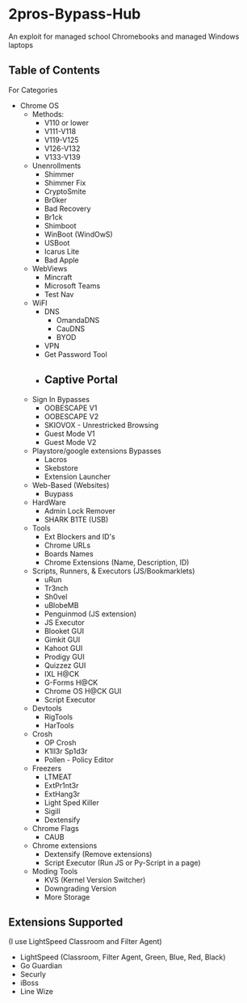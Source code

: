 # 2pros-Bypass-Hub
An exploit for managed school Chromebooks and managed Windows laptops 

## Table of Contents 
For Categories

- Chrome OS
  - Methods:
    - V110 or lower
    - V111-V118
    - V119-V125
    - V126-V132
    - V133-V139
  - Unenrollments
    - Shimmer
    - Shimmer Fix
    - CryptoSmite
    - Br0ker
    - Bad Recovery
    - Br1ck
    - Shimboot
    - WinBoot (WindOwS)
    - USBoot
    - Icarus Lite
    - Bad Apple
  - WebViews
    - Mincraft
    - Microsoft Teams
    - Test Nav
  - WiFI
    - DNS
      - OmandaDNS
      - CauDNS
      - BYOD
    - VPN 
    - Get Password Tool
    - Captive Portal
      - 
  - Sign In Bypasses
    - OOBESCAPE V1
    - OOBESCAPE V2
    - SKIOVOX - Unrestricked Browsing
    - Guest Mode V1
    - Guest Mode V2
  - Playstore/google extensions Bypasses
    - Lacros
    - Skebstore
    - Extension Launcher
  - Web-Based (Websites)
    - Buypass
  - HardWare
    - Admin Lock Remover
    - SHARK B1TE (USB)
  - Tools
    - Ext Blockers and ID's
    - Chrome URLs
    - Boards Names
    - Chrome Extensions (Name, Description, ID)
  - Scripts, Runners, & Executors (JS/Bookmarklets)
    - uRun
    - Tr3nch
    - Sh0vel
    - uBlobeMB
    - Penguinmod (JS extension)
    - JS Executor
    - Blooket GUI
    - Gimkit GUI
    - Kahoot GUI
    - Prodigy GUI
    - Quizzez GUI
    - IXL H@CK
    - G-Forms H@CK
    - Chrome OS H@CK GUI
    - Script Executor
  - Devtools
    - RigTools
    - HarTools
  - Crosh
    - OP Crosh
    - K1ll3r Sp1d3r
    - Pollen - Policy Editor
  - Freezers
    - LTMEAT
    - ExtPr1nt3r
    - ExtHang3r
    - Light Sped Killer
    - Sigill
    - Dextensify
  - Chrome Flags
    - CAUB
  - Chrome extensions
    - Dextensify (Remove extensions)
    - Script Executor (Run JS or Py-Script in a page)
  - Moding Tools
    - KVS (Kernel Version Switcher)
    - Downgrading Version
    - More Storage 

## Extensions Supported 
(I use LightSpeed Classroom and Filter Agent)

- LightSpeed (Classroom, Filter Agent, Green, Blue, Red, Black)
- Go Guardian
- Securly
- iBoss
- Line Wize 
